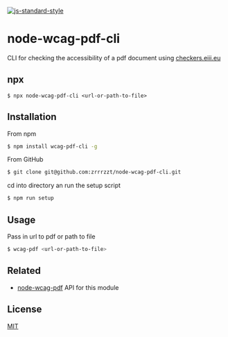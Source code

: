 [![js-standard-style](https://img.shields.io/badge/code%20style-standard-brightgreen.svg?style=flat)](https://github.com/feross/standard)

# node-wcag-pdf-cli

CLI for checking the accessibility of a pdf document using [checkers.eiii.eu](http://checkers.eiii.eu/)

## npx

```
$ npx node-wcag-pdf-cli <url-or-path-to-file>
```

## Installation

From npm

```sh
$ npm install wcag-pdf-cli -g
```

From GitHub

```sh
$ git clone git@github.com:zrrrzzt/node-wcag-pdf-cli.git
```

cd into directory an run the setup script

```sh
$ npm run setup
```

## Usage

Pass in url to pdf or path to file

```sh
$ wcag-pdf <url-or-path-to-file>
```

## Related

- [node-wcag-pdf](https://github.com/zrrrzzt/node-wcag-pdf) API for this module

## License

[MIT](LICENSE)
